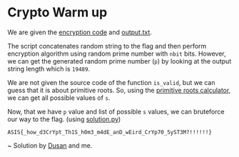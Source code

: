 # Crypto Warm up
We are given the [encryption code](Warmup.py) and [output.txt](output.txt).

The script concatenates random string to the flag and then perform encryption algorithm using random prime number with `nbit` bits. However, we can get the generated random prime number (`p`) by looking at the output string length which is `19489`.

We are not given the source code of the function `is_valid`, but we can guess that it is about primitive roots. So, using the [primitive roots calculator](http://www.bluetulip.org/2014/programs/primitive.html), we can get all possible values of `s`.

Now, that we have `p` value and list of possible `s` values, we can bruteforce our way to the flag. (using [solution.py](solution.py))

`ASIS{_how_d3CrYpt_Th1S_h0m3_m4dE_anD_wEird_CrYp70_5yST3M?!!!!!!}`

~ Solution by [Dusan](https://github.com/duca9) and me.

